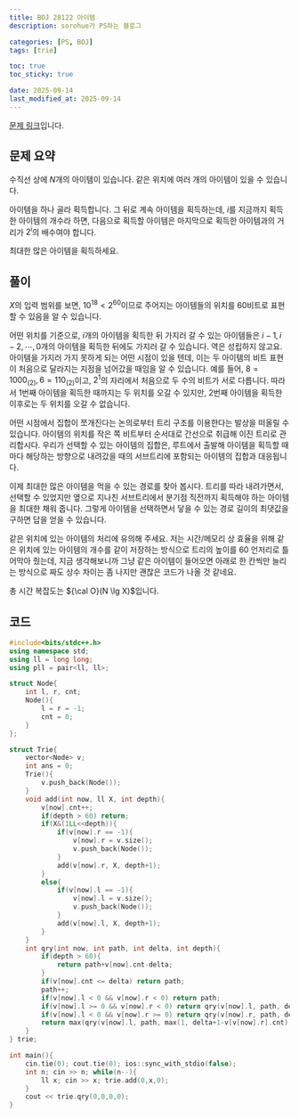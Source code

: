 ```yaml
---
title: BOJ 28122 아이템
description: sorohue가 PS하는 블로그

categories: [PS, BOJ]
tags: [trie]

toc: true
toc_sticky: true

date: 2025-09-14
last_modified_at: 2025-09-14
---
```


[문제 링크](https://boj.kr/28122)입니다.

## 문제 요약

수직선 상에 $N$개의 아이템이 있습니다. 같은 위치에 여러 개의 아이템이 있을 수 있습니다.

아이템을 하나 골라 획득합니다. 그 뒤로 계속 아이템을 획득하는데, $i$를 지금까지 획득한 아이템의 개수라 하면, 다음으로 획득할 아이템은 마지막으로 획득한 아이템과의 거리가 $2^i$의 배수여야 합니다.

최대한 많은 아이템을 획득하세요.

## 풀이

$X$의 입력 범위를 보면, $10^{18} < 2^{60}$이므로 주어지는 아이템들의 위치를 60비트로 표현할 수 있음을 알 수 있습니다.

어떤 위치를 기준으로, $i$개의 아이템을 획득한 뒤 가지러 갈 수 있는 아이템들은 $i-1, i-2, \cdots, 0$개의 아이템을 획득한 뒤에도 가지러 갈 수 있습니다. 역은 성립하지 않고요. 아이템을 가지러 가지 못하게 되는 어떤 시점이 있을 텐데, 이는 두 아이템의 비트 표현이 처음으로 달라지는 지점을 넘어갔을 때임을 알 수 있습니다. 예를 들어, $8 = 1000_{(2)}, 6=110_{(2)}$이고, $2^1$의 자리에서 처음으로 두 수의 비트가 서로 다릅니다. 따라서 $1$번째 아이템을 획득한 때까지는 두 위치를 오갈 수 있지만, $2$번째 아이템을 획득한 이후로는 두 위치를 오갈 수 없습니다.

어떤 시점에서 집합이 쪼개진다는 논의로부터 트리 구조를 이용한다는 발상을 떠올릴 수 있습니다. 아이템의 위치를 작은 쪽 비트부터 순서대로 간선으로 취급해 이진 트리로 관리합시다. 우리가 선택할 수 있는 아이템의 집합은, 루트에서 출발해 아이템을 획득할 때마다 해당하는 방향으로 내려갔을 때의 서브트리에 포함되는 아이템의 집합과 대응됩니다.

이제 최대한 많은 아이템을 먹을 수 있는 경로를 찾아 봅시다. 트리를 따라 내려가면서, 선택할 수 있었지만 옆으로 지나친 서브트리에서 분기점 직전까지 획득해야 하는 아이템을 최대한 채워 줍니다. 그렇게 아이템을 선택하면서 닿을 수 있는 경로 길이의 최댓값을 구하면 답을 얻을 수 있습니다.

같은 위치에 있는 아이템의 처리에 유의해 주세요. 저는 시간/메모리 상 효율을 위해 같은 위치에 있는 아이템의 개수를 같이 저장하는 방식으로 트리의 높이를 60 언저리로 틀어막아 줬는데, 지금 생각해보니까 그냥 같은 아이템이 들어오면 아래로 한 칸씩만 늘리는 방식으로 짜도 상수 차이는 좀 나지만 괜찮은 코드가 나올 것 같네요.

총 시간 복잡도는 ${\cal O}(N \lg X)$입니다.

## 코드

```cpp
#include<bits/stdc++.h>
using namespace std;
using ll = long long;
using pll = pair<ll, ll>;

struct Node{
    int l, r, cnt;
    Node(){
        l = r = -1;
        cnt = 0;
    }
};

struct Trie{
    vector<Node> v;
    int ans = 0;
    Trie(){
        v.push_back(Node());
    }
    void add(int now, ll X, int depth){
        v[now].cnt++;
        if(depth > 60) return;
        if(X&(1LL<<depth)){
            if(v[now].r == -1){
                v[now].r = v.size();
                v.push_back(Node());
            }
            add(v[now].r, X, depth+1);
        }
        else{
            if(v[now].l == -1){
                v[now].l = v.size();
                v.push_back(Node());
            }
            add(v[now].l, X, depth+1);
        }
    }
    int qry(int now, int path, int delta, int depth){
        if(depth > 60){
            return path+v[now].cnt-delta;
        }
        if(v[now].cnt <= delta) return path;
        path++;
        if(v[now].l < 0 && v[now].r < 0) return path;
        if(v[now].l >= 0 && v[now].r < 0) return qry(v[now].l, path, delta+1, depth+1);
        if(v[now].l < 0 && v[now].r >= 0) return qry(v[now].r, path, delta+1, depth+1);
        return max(qry(v[now].l, path, max(1, delta+1-v[v[now].r].cnt), depth+1),qry(v[now].r, path, max(1, delta+1-v[v[now].l].cnt), depth+1));
    }
} trie;

int main(){
    cin.tie(0); cout.tie(0); ios::sync_with_stdio(false);
    int n; cin >> n; while(n--){
        ll x; cin >> x; trie.add(0,x,0);
    }
    cout << trie.qry(0,0,0,0);
}
```
